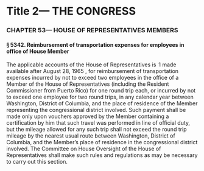 
# Title 2— THE CONGRESS
### CHAPTER 53— HOUSE OF REPRESENTATIVES MEMBERS
#### § 5342. Reimbursement of transportation expenses for employees in office of House Member

The applicable accounts of the House of Representatives is  1 made available after August 28, 1965 , for reimbursement of transportation expenses incurred by not to exceed two employees in the office of a Member of the House of Representatives (including the Resident Commissioner from Puerto Rico) for one round trip each, or incurred by not to exceed one employee for two round trips, in any calendar year between Washington, District of Columbia, and the place of residence of the Member representing the congressional district involved. Such payment shall be made only upon vouchers approved by the Member containing a certification by him that such travel was performed in line of official duty, but the mileage allowed for any such trip shall not exceed the round trip mileage by the nearest usual route between Washington, District of Columbia, and the Member’s place of residence in the congressional district involved. The Committee on House Oversight of the House of Representatives shall make such rules and regulations as may be necessary to carry out this section.
